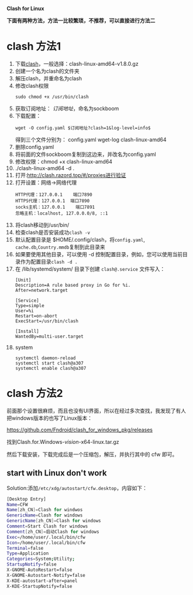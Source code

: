 **Clash for Linux**

**下面有两种方法，方法一比较繁琐，不推荐，可以直接进行方法二**
# clash 方法1

1. 下载[clash](https://github.com/Dreamacro/clash/releases)，一般选择：clash-linux-amd64-v1.8.0.gz
2. 创建一个名为clash的文件夹
3. 解压clash，并重命名为clash
4. 修改clash权限
   ```
   sudo chmod +x /usr/bin/clash
   ```
5. 获取订阅地址：
    $订阅地址$，命名为sockboom
6. 下载配置：
   ```
   wget -O config.yaml $订阅地址?clash=1&log-level=info$
   ```
   得到三个文件分别为：
    config.yaml
    wget-log
    clash-linux-amd64
7. 删除config.yaml
8.  将前面的文件sockboom复制到这边来，并改名为config.yaml
9.  修改权限：chmod +x clash-linux-amd64
10. ./clash-linux-amd64 -d .
11. 打开:http://clash.razord.top/#/proxies进行验证
12. 打开设置：网络->网络代理
    ```
    HTTP代理：127.0.0.1    端口7890
    HTTPS代理：127.0.0.1  端口7890
    socks主机：127.0.0.1    端口7891
    忽略主机：localhost, 127.0.0.0/8, ::1
    ```
13. 将clash移动到/usr/bin/
14. 检查clash是否安装成功`clash -v`
15. 默认配置目录是 $HOME/.config/clash，将`config.yaml`, `cache.db`,`Country.mmdb`复制到此目录来
16. 如果要使用其他目录，可以使用 -d 控制配置目录，例如，您可以使用当前目录作为配置目录`clash -d .`
17. 在 /lib/systemd/system/ 目录下创建 `clash@.service` 文件写入：
    ```
    [Unit]
    Description=A rule based proxy in Go for %i.
    After=network.target

    [Service]
    Type=simple
    User=%i
    Restart=on-abort
    ExecStart=/usr/bin/clash

    [Install]
    WantedBy=multi-user.target
    ```
18. system
    ```
    systemctl daemon-reload
    systemctl start clash@a307
    systemctl enable clash@a307
    ```

# clash 方法2
前面那个设置很麻烦，而且也没有UI界面，所以在经过多次查找，我发现了有人把windows版本的也写了Linux版本：

https://github.com/Fndroid/clash_for_windows_pkg/releases

找到Clash.for.Windows-$vision$-x64-linux.tar.gz

然后下载安装，下载完成后是一个压缩包，解压，并执行其中的 cfw 即可。

## start with Linux don't work

Solution:添加`/etc/xdg/autostart/cfw.desktop`，内容如下：

```bash
[Desktop Entry]
Name=CFW
Name[zh_CN]=Clash for windwos
GenericName=Clash for windows
GenericName[zh_CN]=Clash for windows
Comment=Start Clash for windows
Comment[zh_CN]=启动Clash for windows
Exec=/home/user/.local/bin/cfw
Icon=/home/user/.local/bin/cfw
Terminal=false
Type=Application
Categories=System;Utility;
StartupNotify=false
X-GNOME-AutoRestart=false
X-GNOME-Autostart-Notify=false
X-KDE-autostart-after=panel
X-KDE-StartupNotify=false
```
